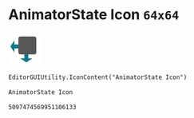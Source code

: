 # AnimatorState Icon `64x64`
<img src="/img/AnimatorState%20Icon.png" width=64 height=64>

``` CSharp
EditorGUIUtility.IconContent("AnimatorState Icon")
```
```
AnimatorState Icon
```
```
5097474569951106133
```
